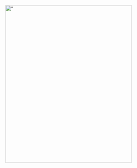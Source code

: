 <!doctype html>
<html>
  
<body>
<img src= ” C:\Users\Cleartech\Pictures\Aguia” alt=” GiChristo - QA” width=400 height=500>
</body>

</html>



